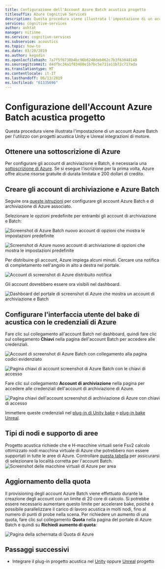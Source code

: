 ```yaml
---
title: Configurazione dell'Account Azure Batch acustica progetto
titlesuffix: Azure Cognitive Services
description: Questa procedura viene illustrata l'impostazione di un account Azure Batch per l'utilizzo con progetti acustica Unity e Unreal integrazioni di motore.
services: cognitive-services
author: ashtat
manager: nitinme
ms.service: cognitive-services
ms.subservice: acoustics
ms.topic: how-to
ms.date: 03/20/2019
ms.author: kegodin
ms.openlocfilehash: 7a7f5f6738b4bc96b6248deb062c7b3f63048148
ms.sourcegitcommit: d4dfbc34a1f03488e1b7bc5e711a11b72c717ada
ms.translationtype: MT
ms.contentlocale: it-IT
ms.lasthandoff: 06/13/2019
ms.locfileid: "61335696"
---
```

# <a name="project-acoustics-azure-batch-account-setup"></a>Configurazione dell'Account Azure Batch acustica progetto
Questa procedura viene illustrata l'impostazione di un account Azure Batch per l'utilizzo con progetti acustica Unity e Unreal integrazioni di motore.

## <a name="get-an-azure-subscription"></a>Ottenere una sottoscrizione di Azure
Per configurare gli account di archiviazione e Batch, è necessaria una [sottoscrizione di Azure](https://azure.microsoft.com/free/). Se si esegue l'iscrizione per la prima volta, Azure offre alcune risorse gratuite di durata limitata e 200 dollari di credito.

## <a name="create-azure-batch-and-storage-accounts"></a>Creare gli account di archiviazione e Azure Batch
Seguire ora [queste istruzioni](https://docs.microsoft.com/azure/batch/batch-account-create-portal) per configurare gli account Azure Batch e di archiviazione di Azure associato.

Selezionare le opzioni predefinite per entrambi gli account di archiviazione e Batch:
  
  ![Screenshot di Azure Batch nuovo account di opzioni che mostra le impostazioni predefinite](media/new-batch-account-create.png)

  ![Screenshot di Azure nuovo account di archiviazione di opzioni che mostra le impostazioni predefinite](media/batch-storage-account-create.png)

Per distribuire gli account, Azure impiega alcuni minuti. Cercare una notifica di completamento nell'angolo in alto a destra nel portale.
  
  ![Account di screenshot di Azure distribuito notifica](media/batch-accounts-deploy-notification.png)

Gli account dovrebbero essere ora visibili nel dashboard.
  
  ![Dashboard del portale di screenshot di Azure che mostra un account di archiviazione e Batch](media/azure-portal-dashboard.png)

## <a name="set-up-acoustics-bake-ui-with-azure-credentials"></a>Configurare l'interfaccia utente del bake di acustica con le credenziali di Azure
Fare clic sul collegamento all'account Batch nel dashboard, quindi fare clic sul collegamento **Chiavi** nella pagina dell'account Batch per accedere alle credenziali.
  
  ![Account di screenshot di Azure Batch con collegamento alla pagina codici evidenziato](media/batch-access-keys.png)

  ![Pagina chiavi di account screenshot di Azure Batch con le chiavi di accesso](media/batch-keys-info.png)

Fare clic sul collegamento **Account di archiviazione** nella pagina per accedere alle credenziali dell'account di archiviazione di Azure.
  
  ![Pagina chiavi dell'account screenshot di archiviazione di Azure con chiavi di accesso](media/storage-keys-info.png)

Immettere queste credenziali nel [plug-in di Unity bake](unity-baking.md) o [plug-in bake Unreal](unreal-baking.md).

## <a name="node-types-and-region-support"></a>Tipi di nodi e supporto di aree
Progetto acustica richiede che e H-macchine virtuali serie Fsv2 calcolo ottimizzato nodi macchina virtuale di Azure che potrebbero non essere supportati in tutte le aree di Azure. Controllare [questa tabella](https://azure.microsoft.com/global-infrastructure/services) per assicurarsi di selezionare la località corretta per l'account Batch.
![Screenshot delle macchine virtuali di Azure per area](media/azure-regions.png) 

## <a name="upgrading-your-quota"></a>Aggiornamento della quota
Il provisioning degli account Azure Batch viene effettuato durante la creazione degli account con un limite di 20 core di calcolo. Si potrebbe essere necessario aumentare questo limite per accelerare bake, poiché è possibile parallelizzare il carico di lavoro acustica in molti nodi, fino al numero di punti di probe nella scena. Per richiedere un aumento di una quota, fare clic sul collegamento **Quota** nella pagina del portale di Azure Batch e quindi su **Richiedi aumento di quota**:

![Pagina della schermata di Quota di Azure](media/azure-quotas.png)

## <a name="next-steps"></a>Passaggi successivi
* Integrare il plug-in progetto acustica nel [Unity](unity-integration.md) oppure [Unreal](unreal-integration.md) progetto

